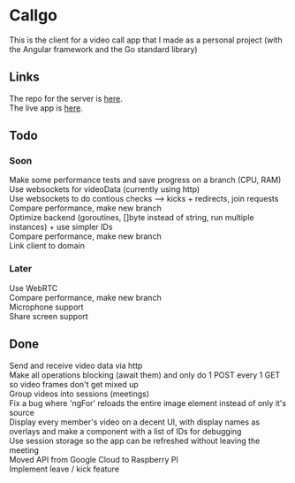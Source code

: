 # Callgo
This is the client for a video call app that I made as a personal project (with the Angular framework and the Go standard library)

## Links
The repo for the server is [here](https://github.com/HoriaBosoanca/callgo-server). \
The live app is [here](https://callgo-client.vercel.app/menu).

## Todo
### Soon
Make some performance tests and save progress on a branch (CPU, RAM) \
Use websockets for videoData (currently using http) \
Use websockets to do contious checks --> kicks + redirects, join requests \
Compare performance, make new branch \
Optimize backend (goroutines, []byte instead of string, run multiple instances) + use simpler IDs \
Compare performance, make new branch \
Link client to domain
### Later
Use WebRTC \
Compare performance, make new branch \
Microphone support \
Share screen support

## Done
Send and receive video data via http \
Make all operations blocking (await them) and only do 1 POST every 1 GET so video frames don't get mixed up \
Group videos into sessions (meetings) \
Fix a bug where 'ngFor' reloads the entire image element instead of only it's source \
Display every member's video on a decent UI, with display names as overlays and make a component with a list of IDs for debugging \
Use session storage so the app can be refreshed without leaving the meeting \
Moved API from Google Cloud to Raspberry PI \
Implement leave / kick feature 